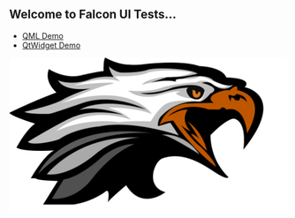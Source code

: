 ## Welcome to Falcon UI Tests...


- [QML Demo](qml/EvaluationToolchainUIQtQuick.html)
- [QtWidget Demo](qtwidget/EvaluationToolchainUIQtWidgets.html)

![Falcon](Falcon.png)